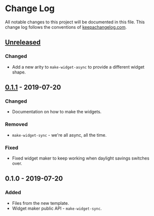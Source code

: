 # Change Log
All notable changes to this project will be documented in this file. This change log follows the conventions of [keepachangelog.com](http://keepachangelog.com/).

## [Unreleased]
### Changed
- Add a new arity to `make-widget-async` to provide a different widget shape.

## [0.1.1] - 2019-07-20
### Changed
- Documentation on how to make the widgets.

### Removed
- `make-widget-sync` - we're all async, all the time.

### Fixed
- Fixed widget maker to keep working when daylight savings switches over.

## 0.1.0 - 2019-07-20
### Added
- Files from the new template.
- Widget maker public API - `make-widget-sync`.

[Unreleased]: https://github.com/your-name/clj-java-interop-example/compare/0.1.1...HEAD
[0.1.1]: https://github.com/your-name/clj-java-interop-example/compare/0.1.0...0.1.1
